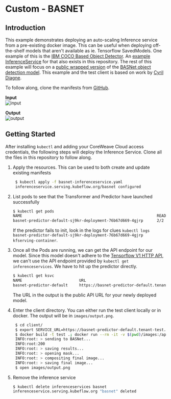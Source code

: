# Custom - BASNET

## Introduction

This example demonstrates deploying an auto-scaling Inference service from a pre-existing docker image. This can be useful when deploying off-the-shelf models that aren't available as ie. Tensorflow SavedModels. One example of this is the [IBM COCO Based Object Detector](https://github.com/IBM/MAX-Object-Detector). An [example InferenceService](https://github.com/coreweave/kubernetes-cloud/tree/ed7ecb3d5786e960506bc20bb1e2d044ad914555/online-inference/custom-basnet/object-detector-inferenceservice.yaml) for that also exists in this repository. The rest of this example will focus on a [public wrapped version](https://github.com/cyrildiagne/basnet-http) of the [BASNet object detection model](https://github.com/NathanUA/BASNet). This example and the test client is based on work by [Cyril Diagne](https://twitter.com/cyrildiagne/status/1256916982764646402).

To follow along, clone the manifests from [GitHub](https://github.com/coreweave/kubernetes-cloud/tree/master/online-inference/custom-basnet).

**Input**\
![input](../../docs/.gitbook/assets/test.png)

**Output**\
![output](../../docs/.gitbook/assets/expected\_output.png)

## Getting Started

After installing `kubectl` and adding your CoreWeave Cloud access credentials, the following steps will deploy the Inference Service. Clone all the files in this repository to follow along.

1.  Apply the resources. This can be used to both create and update existing manifests

    ```bash
     $ kubectl apply -f basnet-inferenceservice.yaml
     inferenceservice.serving.kubeflow.org/basnet configured
    ```
2.  List pods to see that the Transformer and Predictor have launched successfully

    ```bash
    $ kubectl get pods
    NAME                                                           READY   STATUS    RESTARTS   AGE
    basnet-predictor-default-sj9kr-deployment-76b67d669-4gjrp      2/2     Running   0          34s
    ```

    If the predictor fails to init, look in the logs for clues `kubectl logs basnet-predictor-default-sj9kr-deployment-76b67d669-4gjrp kfserving-container`.
3.  Once all the Pods are running, we can get the API endpoint for our model. Since this model doesn't adhere to the [Tensorflow V1 HTTP API](https://www.tensorflow.org/tfx/serving/api\_rest#predict\_api), we can't use the API endpoint provided by `kubectl get inferenceservices`. We have to hit up the predictor directly.

    ```bash
    $ kubectl get ksvc
    NAME                         URL                                                                       LATESTCREATED                      LATESTREADY                        READY   REASON
    basnet-predictor-default     https://basnet-predictor-default.tenant-test.knative.chi.coreweave.com    basnet-predictor-default-sj9kr     basnet-predictor-default-sj9kr     True
    ```

    The URL in the output is the public API URL for your newly deployed model.
4.  Enter the client directory. You can either run the test client locally or in docker. The output will be in `images/output.png`.

    ```bash
     $ cd client/
     $ export SERVICE_URL=https://basnet-predictor-default.tenant-test.knative.chi.coreweave.com
     $ docker build -t test .; docker run --rm -it -v $(pwd)/images:/app/images test --basnet_service_host $SERVICE_URL
     INFO:root: > sending to BASNet...
     INFO:root:200
     INFO:root: > saving results...
     INFO:root: > opening mask...
     INFO:root: > compositing final image...
     INFO:root: > saving final image...
     $ open images/output.png
    ```
5.  Remove the inference service

    ```bash
    $ kubectl delete inferenceservices basnet
    inferenceservice.serving.kubeflow.org "basnet" deleted
    ```
